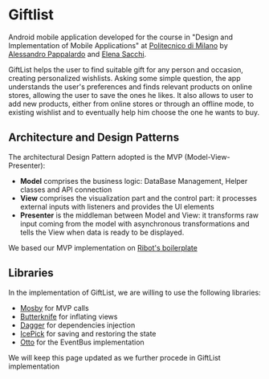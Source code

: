 # Giftlist

Android mobile application developed for the course in "Design and Implementation of Mobile Applications" at [Politecnico di Milano](http://www.polimi.it/) by [Alessandro Pappalardo](https://github.com/volcacius/) and [Elena Sacchi](https://github.com/Lifeindeath/).

GiftList helps the user to find suitable gift for any person and occasion, creating personalized wishlists. Asking some simple question, the app understands the user's preferences and finds relevant products on online stores, allowing the user to save the ones he likes. It also allows to user to add new products, either from online stores or through an offline mode, to existing wishlist and to eventually help him choose the one he wants to buy.

## Architecture and Design Patterns

The architectural Design Pattern adopted is the MVP (Model-View-Presenter):
- **Model** comprises the business logic: DataBase Management, Helper classes and API connection
- **View** comprises the visualization part and the control part: it processes external inputs with listeners and provides the UI elements
- **Presenter** is the middleman between Model and View: it transforms raw input coming from the model with asynchronous transformations and tells the View when data is ready to be displayed.

We based our MVP implementation on [Ribot's boilerplate](https://github.com/ribot/android-boilerplate)

## Libraries

In the implementation of GiftList, we are willing to use the following libraries:
- [Mosby](https://github.com/sockeqwe/mosby) for MVP calls
- [Butterknife](https://github.com/JakeWharton/butterknife) for inflating views
- [Dagger](http://google.github.io/dagger/) for dependencies injection
- [IcePick](https://github.com/frankiesardo/icepick) for saving and restoring the state
- [Otto](http://square.github.io/otto/) for the EventBus implementation

We will keep this page updated as we further procede in GiftList implementation
